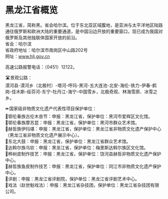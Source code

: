 # 黑龙江省概览  
黑龙江省，简称黑。省会哈尔滨。位于东北亚区域腹地，是亚洲与太平洋地区陆路通往俄罗斯和欧洲大陆的重要通道，是中国沿边开放的重要窗口，现已成为我国对俄罗斯及其他独联体国家开放的前沿。  
省会：哈尔滨  
省政府地址：哈尔滨市南岗区中山路202号  
网址：www.hlj.gov.cn  
  
高速公路报警电话：（0451）12122。  
  
🛣️景观公路：  
漠河县-漠河乡（北极村）-塔河-呼玛-黑河-五大连池-北安-海伦-铁力-伊春-鹤岗-佳木斯-绥芬河-东宁-牡丹江-海宁-中国雪乡，北极奇观、林海雪原、冰雪之乡。  
  
⏩国家级非物质文化遗产代表性项目保护单位：  
🔸鄂伦春族古伦木沓节：申报：黑龙江省，保护单位：黑河市爱辉区文化馆。  
🔸鄂伦春族摩苏昆：申报：黑龙江省，保护单位：黑河市群众艺术馆。  
🔸赫哲族伊玛堪：申报：黑龙江省，保护单位：黑龙江省非物质文化遗产保护中心（黑龙江省非物质文化遗产展示中心）。  
🔸东北大鼓：申报：黑龙江省，保护单位：黑龙江省群众艺术馆。  
🔸达斡尔族乌钦：申报：黑龙江省，保护单位：梅里斯达斡尔族区文化馆。  
🔸桦树皮制作技艺：申报：黑龙江省，保护单位：饶河县赫哲非物质文化遗产保护中心。  
🔸赫哲族鱼皮制作技艺：申报：黑龙江省，保护单位：同江市非物质文化遗产保护中心。  
🔸评剧：申报：黑龙江省评剧院，保护单位：黑龙江省评剧艺术中心。  
🔸戏法（赵世魁戏法）：申报：黑龙江省杂技团，保护单位：黑龙江省杂技团有限公司。  